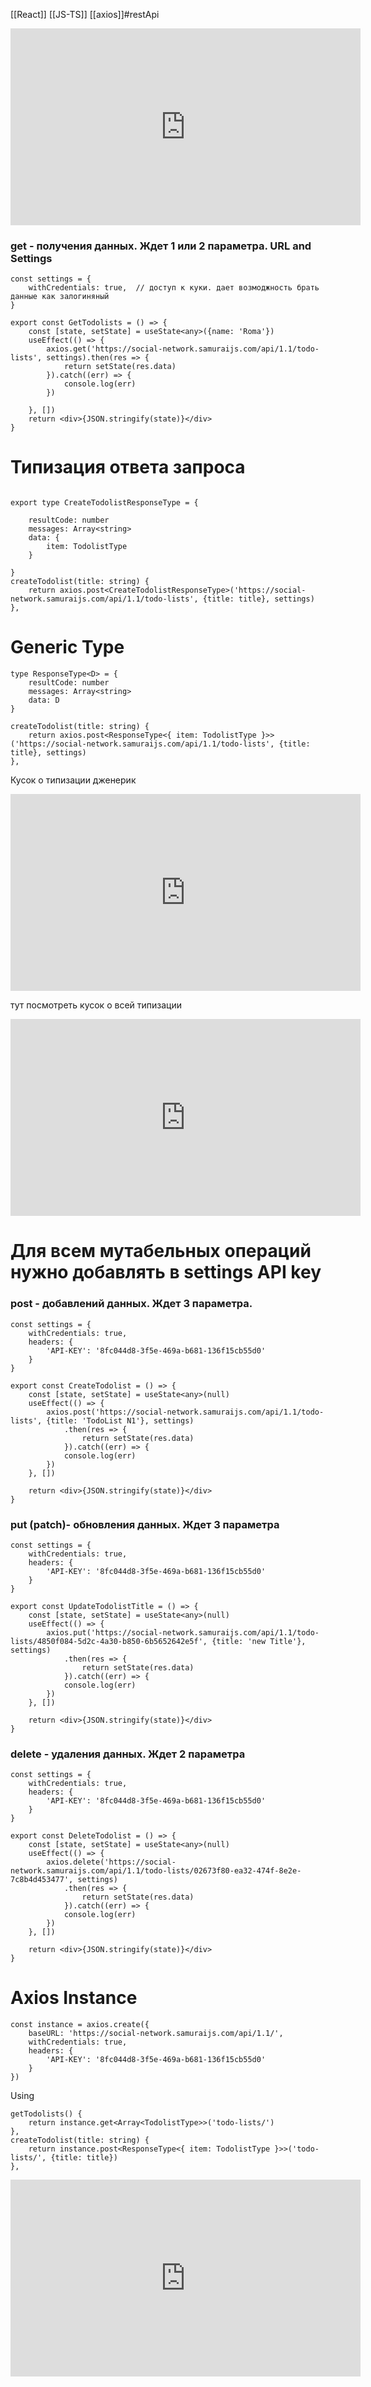 [[React]] [[JS-TS]] [[axios]]#restApi 


<iframe width="560" height="315" src="https://www.youtube.com/embed/gmk0Bts6UX8" title="YouTube video player" frameborder="0" allow="accelerometer; autoplay; clipboard-write; encrypted-media; gyroscope; picture-in-picture" allowfullscreen></iframe>


### get - получения данных. Ждет 1 или 2 параметра. URL and Settings 
```tsx
const settings = {  
    withCredentials: true,  // доступ к куки. дает возмоджность брать данные как залогиняный
}

export const GetTodolists = () => {  
    const [state, setState] = useState<any>({name: 'Roma'})  
    useEffect(() => {  
        axios.get('https://social-network.samuraijs.com/api/1.1/todo-lists', settings).then(res => {  
            return setState(res.data)  
        }).catch((err) => {  
            console.log(err)  
        })  
  
    }, [])  
    return <div>{JSON.stringify(state)}</div>  
}
```


# Типизация ответа запроса
```tsx

export type CreateTodolistResponseType = {  
  
    resultCode: number  
    messages: Array<string>  
    data: {  
        item: TodolistType  
    }  
  
}
createTodolist(title: string) {  
    return axios.post<CreateTodolistResponseType>('https://social-network.samuraijs.com/api/1.1/todo-lists', {title: title}, settings)  
},
```

# Generic Type 
```tsx
type ResponseType<D> = {  
    resultCode: number  
    messages: Array<string>  
    data: D  
}

createTodolist(title: string) {  
    return axios.post<ResponseType<{ item: TodolistType }>>('https://social-network.samuraijs.com/api/1.1/todo-lists', {title: title}, settings)  
},
```

Кусок о типизации дженерик
<iframe width="560" height="315" src="https://www.youtube.com/embed/gmk0Bts6UX8?start=7115" title="YouTube video player" frameborder="0" allow="accelerometer; autoplay; clipboard-write; encrypted-media; gyroscope; picture-in-picture" allowfullscreen></iframe>


тут посмотреть кусок о всей типизации
<iframe width="560" height="315" src="https://www.youtube.com/embed/gmk0Bts6UX8?start=6704" title="YouTube video player" frameborder="0" allow="accelerometer; autoplay; clipboard-write; encrypted-media; gyroscope; picture-in-picture" allowfullscreen></iframe>

# Для всем мутабельных операций нужно добавлять в settings API key

### post - добавлений данных. Ждет 3 параметра. 

```tsx
const settings = {  
    withCredentials: true,  
    headers: {  
        'API-KEY': '8fc044d8-3f5e-469a-b681-136f15cb55d0'  
    }  
}

export const CreateTodolist = () => {  
    const [state, setState] = useState<any>(null)  
    useEffect(() => {  
        axios.post('https://social-network.samuraijs.com/api/1.1/todo-lists', {title: 'TodoList N1'}, settings)  
            .then(res => {  
                return setState(res.data)  
            }).catch((err) => {  
            console.log(err)  
        })  
    }, [])  
  
    return <div>{JSON.stringify(state)}</div>  
}
```


### put (patch)- обновления данных. Ждет 3 параметра

```tsx
const settings = {  
    withCredentials: true,  
    headers: {  
        'API-KEY': '8fc044d8-3f5e-469a-b681-136f15cb55d0'  
    }  
}

export const UpdateTodolistTitle = () => {  
    const [state, setState] = useState<any>(null)  
    useEffect(() => {  
        axios.put('https://social-network.samuraijs.com/api/1.1/todo-lists/4850f084-5d2c-4a30-b850-6b5652642e5f', {title: 'new Title'}, settings)  
            .then(res => {  
                return setState(res.data)  
            }).catch((err) => {  
            console.log(err)  
        })  
    }, [])  
  
    return <div>{JSON.stringify(state)}</div>  
}
```


### delete - удаления данных. Ждет 2 параметра

```tsx
const settings = {  
    withCredentials: true,  
    headers: {  
        'API-KEY': '8fc044d8-3f5e-469a-b681-136f15cb55d0'  
    }  
}

export const DeleteTodolist = () => {  
    const [state, setState] = useState<any>(null)  
    useEffect(() => {  
        axios.delete('https://social-network.samuraijs.com/api/1.1/todo-lists/02673f80-ea32-474f-8e2e-7c8b4d453477', settings)  
            .then(res => {  
                return setState(res.data)  
            }).catch((err) => {  
            console.log(err)  
        })  
    }, [])  
  
    return <div>{JSON.stringify(state)}</div>  
}
```

# Axios Instance

```tsx
const instance = axios.create({  
    baseURL: 'https://social-network.samuraijs.com/api/1.1/',  
    withCredentials: true,  
    headers: {  
        'API-KEY': '8fc044d8-3f5e-469a-b681-136f15cb55d0'  
    }  
})
```

Using
```tsx
getTodolists() {  
    return instance.get<Array<TodolistType>>('todo-lists/')  
},  
createTodolist(title: string) {  
    return instance.post<ResponseType<{ item: TodolistType }>>('todo-lists/', {title: title})  
},
```
<iframe width="560" height="315" src="https://www.youtube.com/embed/gmk0Bts6UX8?start=8114" title="YouTube video player" frameborder="0" allow="accelerometer; autoplay; clipboard-write; encrypted-media; gyroscope; picture-in-picture" allowfullscreen></iframe>
